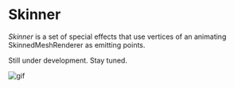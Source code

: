 Skinner
=======

*Skinner* is a set of special effects that use vertices of an animating SkinnedMeshRenderer as emitting points.

Still under development. Stay tuned.

![gif](http://66.media.tumblr.com/df491d8395477b8caa13212ac6545d32/tumblr_ogwdh4JlJq1qio469o1_400.gif)
